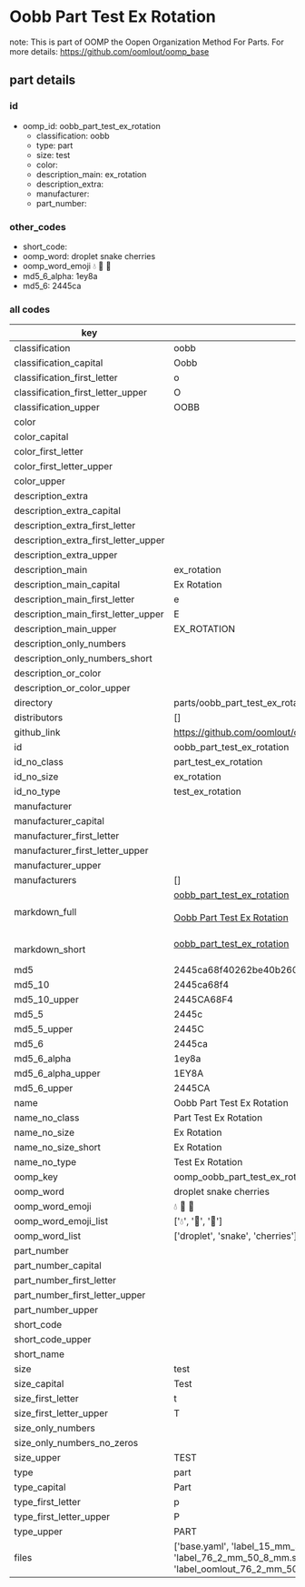 # Oobb Part Test Ex Rotation  

note: This is part of OOMP the Oopen Organization Method For Parts. For more details: https://github.com/oomlout/oomp_base

##  part details





### id
* oomp_id: oobb_part_test_ex_rotation
  * classification: oobb
  * type: part
  * size: test
  * color: 
  * description_main: ex_rotation
  * description_extra: 
  * manufacturer: 
  * part_number: 

### other_codes
* short_code: 
* oomp_word: droplet snake cherries
* oomp_word_emoji :droplet: :snake: :cherries:
* md5_6_alpha: 1ey8a
* md5_6: 2445ca

### all codes 
| key | value |  
| --- | --- |  
| classification | oobb |  
| classification_capital | Oobb |  
| classification_first_letter | o |  
| classification_first_letter_upper | O |  
| classification_upper | OOBB |  
| color |  |  
| color_capital |  |  
| color_first_letter |  |  
| color_first_letter_upper |  |  
| color_upper |  |  
| description_extra |  |  
| description_extra_capital |  |  
| description_extra_first_letter |  |  
| description_extra_first_letter_upper |  |  
| description_extra_upper |  |  
| description_main | ex_rotation |  
| description_main_capital | Ex Rotation |  
| description_main_first_letter | e |  
| description_main_first_letter_upper | E |  
| description_main_upper | EX_ROTATION |  
| description_only_numbers |  |  
| description_only_numbers_short |   |  
| description_or_color |   |  
| description_or_color_upper |   |  
| directory | parts/oobb_part_test_ex_rotation |  
| distributors | [] |  
| github_link | https://github.com/oomlout/oomlout_oomp_part_src/tree/main/parts/oobb_part_test_ex_rotation/working |  
| id | oobb_part_test_ex_rotation |  
| id_no_class | part_test_ex_rotation |  
| id_no_size | ex_rotation |  
| id_no_type | test_ex_rotation |  
| manufacturer |  |  
| manufacturer_capital |  |  
| manufacturer_first_letter |  |  
| manufacturer_first_letter_upper |  |  
| manufacturer_upper |  |  
| manufacturers | [] |  
| markdown_full | [oobb_part_test_ex_rotation](https://github.com/oomlout/oomlout_oomp_part_src/tree/main/parts/oobb_part_test_ex_rotation/working)<br>[](https://github.com/oomlout/oomlout_oomp_part_src/tree/main/parts/oobb_part_test_ex_rotation/working)<br>[Oobb Part Test Ex Rotation](https://github.com/oomlout/oomlout_oomp_part_src/tree/main/parts/oobb_part_test_ex_rotation/working)<br><br> |  
| markdown_short | [oobb_part_test_ex_rotation](https://github.com/oomlout/oomlout_oomp_part_src/tree/main/parts/oobb_part_test_ex_rotation/working)<br><br> |  
| md5 | 2445ca68f40262be40b260d7b984ba9d |  
| md5_10 | 2445ca68f4 |  
| md5_10_upper | 2445CA68F4 |  
| md5_5 | 2445c |  
| md5_5_upper | 2445C |  
| md5_6 | 2445ca |  
| md5_6_alpha | 1ey8a |  
| md5_6_alpha_upper | 1EY8A |  
| md5_6_upper | 2445CA |  
| name | Oobb Part Test Ex Rotation |  
| name_no_class | Part Test Ex Rotation |  
| name_no_size | Ex Rotation |  
| name_no_size_short | Ex Rotation |  
| name_no_type | Test Ex Rotation |  
| oomp_key | oomp_oobb_part_test_ex_rotation |  
| oomp_word | droplet snake cherries |  
| oomp_word_emoji | :droplet: :snake: :cherries: |  
| oomp_word_emoji_list | [':droplet:', ':snake:', ':cherries:'] |  
| oomp_word_list | ['droplet', 'snake', 'cherries'] |  
| part_number |  |  
| part_number_capital |  |  
| part_number_first_letter |  |  
| part_number_first_letter_upper |  |  
| part_number_upper |  |  
| short_code |  |  
| short_code_upper |  |  
| short_name |  |  
| size | test |  
| size_capital | Test |  
| size_first_letter | t |  
| size_first_letter_upper | T |  
| size_only_numbers |  |  
| size_only_numbers_no_zeros |  |  
| size_upper | TEST |  
| type | part |  
| type_capital | Part |  
| type_first_letter | p |  
| type_first_letter_upper | P |  
| type_upper | PART |  
| files | ['base.yaml', 'label_15_mm_30_mm.pdf', 'label_15_mm_30_mm.svg', 'label_76_2_mm_50_8_mm.pdf', 'label_76_2_mm_50_8_mm.svg', 'label_oomlout_76_2_mm_50_8_mm.pdf', 'label_oomlout_76_2_mm_50_8_mm.svg', 'readme.md', 'working.json', 'working.yaml'] |  
